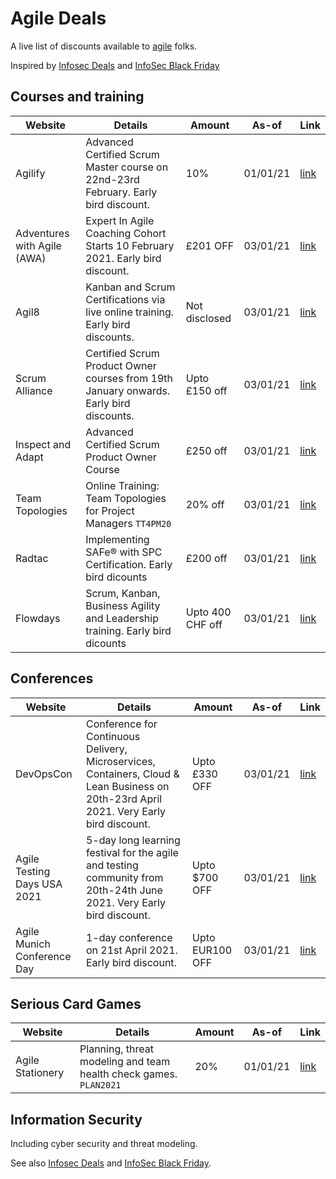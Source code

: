 # Agile Deals

A live list of discounts available to [agile](https://agilemanifesto.org/) folks.

Inspired by [Infosec Deals](https://github.com/instadoodledavid/Infosec-Deals-2020) and [InfoSec Black Friday](https://github.com/0x90n/InfoSec-Black-Friday)

## Courses and training

| Website | Details | Amount | As-of | Link |
| ------- | ------- | ---- | ----- | ---- |
| Agilify |Advanced Certified Scrum Master course on 22nd-23rd February. Early bird discount.  | 10% | 01/01/21 | [link](https://www.agilify.co.uk/events/advanced-certified-scrum-master-online-february-2021/) |
| Adventures with Agile (AWA) |Expert In Agile Coaching Cohort Starts 10 February 2021. Early bird discount.  | £201 OFF | 03/01/21 | [link](https://www.adventureswithagile.com/course/agile-coaching-ice-ac-expert-cohort-program/#APPLY/) |
| Agil8 |Kanban and Scrum Certifications via live online training. Early bird discounts.  | Not disclosed | 03/01/21 | [link](https://www.agil8.com/) |
| Scrum Alliance |Certified Scrum Product Owner courses from 19th January onwards. Early bird discounts.  | Upto £150 off | 03/01/21 | [link](https://www.scrumalliance.org/courses-events/search?ctyp=Cspo&vo=true&cnty=GB&rad=30&tz=my&pg=1/) |
| Inspect and Adapt |Advanced Certified Scrum Product Owner Course | £250 off | 03/01/21 | [link](https://www.inspectandadapt.com/product/advanced-certified-product-owner-a-cspo/) |
| Team Topologies |Online Training: Team Topologies for Project Managers `TT4PM20`| 20% off | 03/01/21 | [link](https://teamtopologies.com/training-and-workshops/online-training-team-topologies-for-project-managers-via-pmi/) |
| Radtac |Implementing SAFe® with SPC Certification. Early bird dicounts| £200 off | 03/01/21 | [link](https://www.radtac.com/training/scaling/safe/implementing-safe-with-spc-certification/?event_id=12346&utm_campaign=UK%20public%20training%20promotion&utm_content=149728035&utm_medium=social&utm_source=twitter&hss_channel=tw-196559838/) |
| Flowdays |Scrum, Kanban, Business Agility and Leadership training. Early bird dicounts| Upto 400 CHF off | 03/01/21 | [link](https://flowdays.net/de/trainings/trainings-alle/) 

## Conferences

| Website | Details | Amount | As-of | Link |
| ------- | ------- | ---- | ----- | ---- |
| DevOpsCon |Conference for Continuous Delivery, Microservices, Containers, Cloud & Lean Business on 20th-23rd April 2021. Very Early bird discount.  | Upto £330 OFF | 03/01/21 | [link](https://devopscon.io/london/tickets-london/?go=ok/) |
| Agile Testing Days USA 2021 |5-day long learning festival for the agile and testing community from 20th-24th June 2021. Very Early bird discount.  | Upto $700 OFF | 03/01/21 | [link](https://agiletestingdays.us/register/) |
| Agile Munich Conference Day |1-day conference on 21st April 2021. Early bird discount.  | Upto EUR100 OFF | 03/01/21 | [link](https://www.agilemunich.com//) |

## Serious Card Games

| Website | Details | Amount | As-of | Link |
| ------- | ------- | ---- | ----- | ---- |
| Agile Stationery | Planning, threat modeling and team health check games. `PLAN2021`  | 20% | 01/01/21 | [link](https://agilestationery.co.uk/pages/planning-tools-for-software-delivery) |

## Information Security

Including cyber security and threat modeling.

See also [Infosec Deals](https://github.com/instadoodledavid/Infosec-Deals-2020) and [InfoSec Black Friday](https://github.com/0x90n/InfoSec-Black-Friday).
